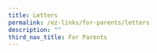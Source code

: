 ```yaml
---
title: Letters
permalink: /ez-links/for-parents/letters
description: ""
third_nav_title: For Parents
---
```

